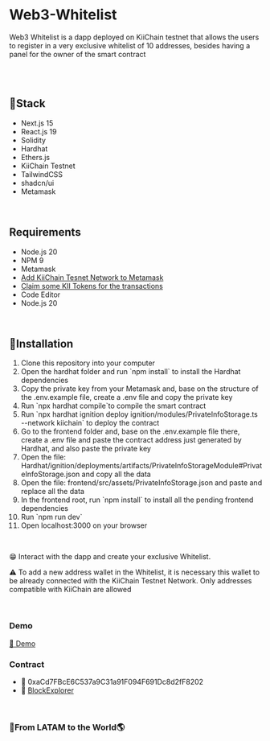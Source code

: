 # Web3-Whitelist
<p>Web3 Whitelist is a dapp deployed on KiiChain testnet that allows the users to register in a very exclusive whitelist of 10 addresses, besides having a panel for the owner of the smart contract</p>
<br/>
<br/>
<h2>🤖Stack</h2>
<ul>
  <li>Next.js 15</li>
  <li>React.js 19</li>
  <li>Solidity</li>
  <li>Hardhat</li>
  <li>Ethers.js</li>
  <li>KiiChain Testnet</li>
  <li>TailwindCSS</li>
  <li>shadcn/ui</li>
  <li>Metamask</li>
</ul>
<br/>
<h2>Requirements</h2>
<ul>
  <li>Node.js 20</li>
  <li>NPM 9</li>
  <li>Metamask</li>
  <li><a href="https://docs.kiiglobal.io/docs/learn/getting-started/connect-wallet-to-explorer-app" target="_blank">Add KiiChain Tesnet Network to Metamask</a></li>
  <li><a href="https://app.kiichain.io/faucet" target="_blank">Claim some KII Tokens for the transactions</a></li>
  <li>Code Editor</li>
  <li>Node.js 20</li>
</ul>
<br/>
<h2>🧩Installation</h2>
<ol>
  <li>Clone this repository into your computer</li>
  <li>Open the hardhat folder and run `npm install` to install the Hardhat dependencies</li>
  <li>Copy the private key from your Metamask and, base on the structure of the .env.example file, create a .env file and copy the private key</li>
  <li>Run `npx hardhat compile`to compile the smart contract</li>
  <li>Run `npx hardhat ignition deploy ignition/modules/PrivateInfoStorage.ts --network kiichain` to deploy the contract</li>
  <li>Go to the frontend folder and, base on the .env.example file there, create a .env file and paste the contract address just generated by Hardhat, and also paste the private key</li>
  <li>Open the file: Hardhat/ignition/deployments/artifacts/PrivateInfoStorageModule#PrivateInfoStorage.json and copy all the data</li>
  <li>Open the file: frontend/src/assets/PrivateInfoStorage.json and paste and replace all the data</li>
  <li>In the frontend root, run `npm install` to install all the pending frontend dependencies</li>
  <li>Run `npm run dev`</li>
  <li>Open localhost:3000 on your browser</li>
</ol>
<br/>
<p>😁 Interact with the dapp and create your exclusive Whitelist.</p>
<p>⚠️ To add a new address wallet in the Whitelist, it is necessary this wallet to be already connected with the KiiChain Testnet Network. Only addresses compatible with KiiChain are allowed</p>
<br/>
<h3>Demo</h3>
<a href="https://web3-whitelist-fz73.vercel.app/" target="_blank">🚗 Demo</a>
<br/>
<h3>Contract</h3>
<ul>
  <li>📃 0xaCd7FBcE6C537a9C31a91F094F691Dc8d2fF8202</li>
  <li>🔗 <a href="https://app.kiichain.io/account/0xaCd7FBcE6C537a9C31a91F094F691Dc8d2fF8202" target="_blank">BlockExplorer</a></li>
</ul>
<br/>
<h3>💙From LATAM to the World🌎</h3>
